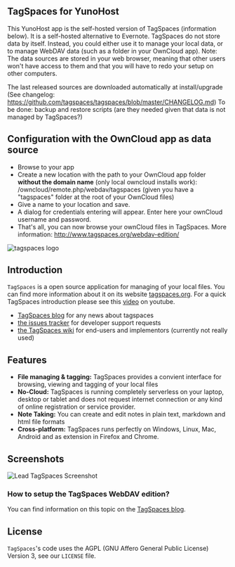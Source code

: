 ## TagSpaces for YunoHost
This YunoHost app is the self-hosted version of TagSpaces (information below). It is a self-hosted alternative to Evernote.
TagSpaces do not store data by itself. Instead, you could either use it to manage your local data, or to manage WebDAV data (such as a folder in your OwnCloud app).
Note: The data sources are stored in your web browser, meaning that other users won't have access to them and that you will have to redo your setup on other computers.

The last released sources are downloaded automatically at install/upgrade (See changelog: https://github.com/tagspaces/tagspaces/blob/master/CHANGELOG.md)
To be done: backup and restore scripts (are they needed given that data is not managed by TagSpaces?)

Configuration with the OwnCloud app as data source
--------------------------------------------------
- Browse to your app
- Create a new location with the path to your OwnCloud app folder **without the domain name** (only local owncloud installs work): /owncloud/remote.php/webdav/tagspaces (given you have a "tagspaces" folder at the root of your OwnCloud files)
- Give a name to your location and save.
- A dialog for credentials entering will appear. Enter here your ownCloud username and password.
- That's all, you can now browse your ownCloud files in TagSpaces.
More information: http://www.tagspaces.org/webdav-edition/


![tagspaces logo](https://raw.github.com/uggrock/tagspaces/master/data/assets/icon96.png) 
## Introduction

`TagSpaces` is a open source application for managing of your local files. You can find more information about it on its website [tagspaces.org](http://tagspaces.org/). For a quick TagSpaces introduction please see this [video](https://www.youtube.com/embed/CJ2hYU6U-C8) on youtube.

- [TagSpaces blog](http://tagspaces.org/blog/) for any news about tagspaces
- [the issues tracker](https://github.com/uggrock/tagspaces/issues) for developer support requests
- [the TagSpaces wiki](https://github.com/uggrock/tagspaces/wiki) for end-users and implementors (currently not really used)

## Features

* **File managing & tagging:** TagSpaces provides a convient interface for browsing, viewing and tagging of your local files
* **No-Cloud:** TagSpaces is running completely serverless on your laptop, desktop or tablet and does not request internet connection or any kind of online registration or service provider.
* **Note Taking:** You can create and edit notes in plain text, markdown and html file formats
* **Cross-platform:** TagSpaces runs perfectly on Windows, Linux, Mac, Android and as extension in Firefox and Chrome.

## Screenshots

![Lead TagSpaces Screenshot](http://www.tagspaces.org/content/v1.7/tagspaces-lead-screenshot.png)

### How to setup the TagSpaces WebDAV edition?
You can find information on this topic on the [TagSpaces blog](http://www.tagspaces.org/webdav-edition/).

## License

`TagSpaces`'s code uses the AGPL (GNU Affero General Public License) Version 3, see our `LICENSE` file.
